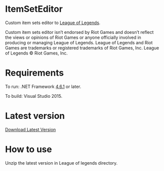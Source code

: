 # ItemSetEditor
Custom item sets editor to <a href="http://na.leagueoflegends.com/">League of Legends</a>.

Custom item sets editor isn’t endorsed by Riot Games and doesn’t reflect the views or opinions of Riot Games or anyone officially involved in producing or managing League of Legends. League of Legends and Riot Games are trademarks or registered trademarks of Riot Games, Inc. League of Legends © Riot Games, Inc.

# Requirements
To run: .NET Framework <a href="https://www.microsoft.com/hu-hu/download/details.aspx?id=49981">4.6.1</a> or later.

To build: Visual Studio 2015.

# Latest version
<a href="https://github.com/HerczogAttila/ItemSetEditor/files/632272/Release_0.1.zip">Download Latest Version</a>

# How to use
Unzip the latest version in League of legends directory.
